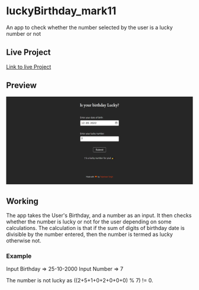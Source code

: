 # luckyBirthday_mark11

An app to check whether the number selected by the user is a lucky number or not


## Live Project
[Link to live Project](https://lucky-birthday-mark-11-tejas.netlify.app/)

## Preview

![App screenhot](./preview.png)

## Working

The app takes the User's Birthday, and a number as an input. It then checks whether the number is lucky or not for the user depending on some calculations.
The calculation is that if the sum of digits of birthday date is divisible by the number entered, then the number is termed as lucky otherwise not.

### Example

Input Birthday => 25-10-2000
Input Number => 7

The number is not lucky as ((2+5+1+0+2+0+0+0) % 7) != 0.
